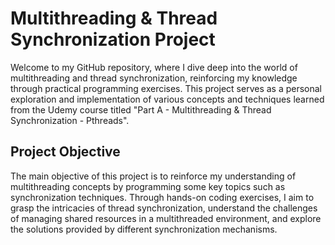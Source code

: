# Multithreading & Thread Synchronization Project

Welcome to my GitHub repository, where I dive deep into the world of multithreading and thread synchronization, reinforcing my knowledge through practical programming exercises. This project serves as a personal exploration and implementation of various concepts and techniques learned from the Udemy course titled "Part A - Multithreading & Thread Synchronization - Pthreads".



## Project Objective

The main objective of this project is to reinforce my understanding of multithreading concepts by programming some key topics such as synchronization techniques. Through hands-on coding exercises, I aim to grasp the intricacies of thread synchronization, understand the challenges of managing shared resources in a multithreaded environment, and explore the solutions provided by different synchronization mechanisms.
